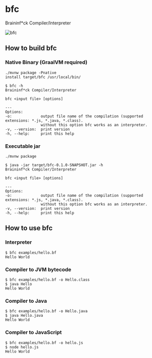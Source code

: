 # bfc

Braininf*ck Compiler/Interpreter

![bfc](https://github.com/making/bfc/assets/106908/a1c49eed-b6e8-4c15-8115-6d4812b69f49)

## How to build bfc

### Native Binary (GraalVM required)

```
./mvnw package -Pnative
install target/bfc /usr/local/bin/
```

```
$ bfc -h
Braininf*ck Compiler/Interpreter

bfc <input file> [options]

---
Options:
-o:             output file name of the compilation (supported extensions: *.js, *.java, *.class).
                without this option bfc works as an interpreter.
-v, --version:  print version
-h, --help:     print this help
```

### Executable jar

```
./mvnw package
```

```
$ java -jar target/bfc-0.1.0-SNAPSHOT.jar -h
Braininf*ck Compiler/Interpreter

bfc <input file> [options]

---
Options:
-o:             output file name of the compilation (supported extensions: *.js, *.java, *.class).
                without this option bfc works as an interpreter.
-v, --version:  print version
-h, --help:     print this help
```


## How to use bfc

### Interpreter

```
$ bfc examples/hello.bf
Hello World
```

### Compiler to JVM bytecode

```
$ bfc examples/hello.bf -o Hello.class
$ java Hello
Hello World
```

### Compiler to Java

```
$ bfc examples/hello.bf -o Hello.java
$ java Hello.java
Hello World
```

### Compiler to JavaScript

```
$ bfc examples/hello.bf -o hello.js
$ node hello.js
Hello World
```